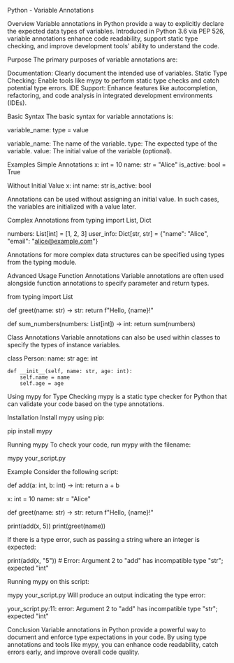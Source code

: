 Python - Variable Annotations

Overview
Variable annotations in Python provide a way to explicitly declare the expected data types of variables. Introduced in Python 3.6 via PEP 526, variable annotations enhance code readability, support static type checking, and improve development tools' ability to understand the code.

Purpose
The primary purposes of variable annotations are:

Documentation: Clearly document the intended use of variables.
Static Type Checking: Enable tools like mypy to perform static type checks and catch potential type errors.
IDE Support: Enhance features like autocompletion, refactoring, and code analysis in integrated development environments (IDEs).

Basic Syntax
The basic syntax for variable annotations is:

variable_name: type = value

variable_name: The name of the variable.
type: The expected type of the variable.
value: The initial value of the variable (optional).

Examples
Simple Annotations
x: int = 10
name: str = "Alice"
is_active: bool = True

Without Initial Value
x: int
name: str
is_active: bool

Annotations can be used without assigning an initial value. In such cases, the variables are initialized with a value later.

Complex Annotations
from typing import List, Dict

numbers: List[int] = [1, 2, 3]
user_info: Dict[str, str] = {"name": "Alice", "email": "alice@example.com"}

Annotations for more complex data structures can be specified using types from the typing module.

Advanced Usage
Function Annotations
Variable annotations are often used alongside function annotations to specify parameter and return types.

from typing import List

def greet(name: str) -> str:
    return f"Hello, {name}!"

def sum_numbers(numbers: List[int]) -> int:
    return sum(numbers)

Class Annotations
Variable annotations can also be used within classes to specify the types of instance variables.

class Person:
    name: str
    age: int

    def __init__(self, name: str, age: int):
        self.name = name
        self.age = age

Using mypy for Type Checking
mypy is a static type checker for Python that can validate your code based on the type annotations.

Installation
Install mypy using pip:

pip install mypy

Running mypy
To check your code, run mypy with the filename:

mypy your_script.py

Example
Consider the following script:

def add(a: int, b: int) -> int:
    return a + b

x: int = 10
name: str = "Alice"

def greet(name: str) -> str:
    return f"Hello, {name}!"

print(add(x, 5))
print(greet(name))

If there is a type error, such as passing a string where an integer is expected:

print(add(x, "5"))  # Error: Argument 2 to "add" has incompatible type "str"; expected "int"

Running mypy on this script:

mypy your_script.py
Will produce an output indicating the type error:

your_script.py:11: error: Argument 2 to "add" has incompatible type "str"; expected "int"

Conclusion
Variable annotations in Python provide a powerful way to document and enforce type expectations in your code. By using type annotations and tools like mypy, you can enhance code readability, catch errors early, and improve overall code quality.